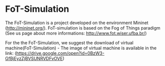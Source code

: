 # FoT-Simulation
The FoT-Simulation is a project developed on the environment Mininet (http://mininet.org/). FoT-simulation is based on the Fog of Things paradigm (See us page about more informations: http://www.fot.wiser.ufba.br/)

For the the FoT-Simulation, we suggest the download of virtual machine(FoT-Simulation) - The image of virtual machine is available in the link: (https://drive.google.com/open?id=0BzW3-GfBjEyzZjBVSUNRVDFvOVE) 

